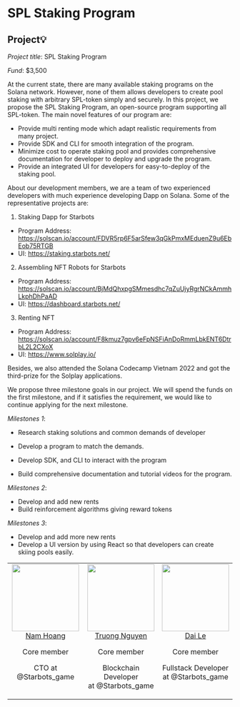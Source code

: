 # SPL Staking Program

## Project💡

*Project title*: SPL Staking Program

*Fund*: $3,500

At the current state, there are many available staking programs on the Solana network. However, none of them allows developers to create pool staking with arbitrary SPL-token simply and securely. In this project, we propose the SPL Staking Program, an open-source program supporting all SPL-token. The main novel features of our program are:
  - Provide multi renting mode which adapt realistic requirements from many project.
  - Provide SDK and CLI for smooth integration of the program.
  - Minimize cost to operate staking pool and provides comprehensive documentation for developer to deploy and upgrade the program.
  - Provide an integrated UI for developers for easy-to-deploy of the staking pool.
 
About our development members, we are a team of two experienced developers with much experience developing ​​Dapp on Solana. Some of the representative projects are:

1. Staking Dapp for Starbots
  * Program Address: https://solscan.io/account/FDVR5rp6F5arSfew3qGkPmxMEduenZ9u6EbEob75RTGB
  * UI: https://staking.starbots.net/

2. Assembling NFT Robots for Starbots
  * Program Address: https://solscan.io/account/BjMdQhxpgSMmesdhc7qZuUjyRgrNCkAmmhLkphDhPaAD
  * UI: https://dashboard.starbots.net/


3. Renting NFT
  * Program Address: https://solscan.io/account/F8kmuz7gpv6eFpNSFiAnDoRmmLbkENT6DtrbL2L2CXoX
  * UI: https://www.solplay.io/

Besides, we also attended the Solana Codecamp Vietnam 2022 and got the third-prize for the Solplay applications.

We propose three milestone goals in our project. We will spend the funds on the first milestone, and if it satisfies the requirement, we would like to continue applying for the next milestone. 

*Milestones 1*:

- Research staking solutions and common demands of developer

- Develop a program to match the demands.

- Develop SDK, and CLI to interact with the program

- Build comprehensive documentation and tutorial videos for the program. 

*Milestones 2*:

- Develop and add new rents
- Build reinforcement algorithms giving reward tokens

*Milestones 3*:

- Develop and add more new rents
- Develop a UI version by using React so that developers can create skiing pools easily.


<table>
  <tbody>
    <tr>
      <td align="center" valign="top">
        <img width="150" height="150" src="https://github.com/particle4dev.png?s=150">
        <br>
        <a href="https://github.com/particle4dev">Nam Hoang</a>
        <p>Core member</p>
        <p>CTO at @Starbots_game</p>
      </td>
      <td align="center" valign="top">
        <img width="150" height="150" src="https://github.com/truonggau.png?s=150">
        <br>
        <a href="https://github.com/truonggau">Truong Nguyen</a>
        <p>Core member</p>
        <p>Blockchain Developer <br> at @Starbots_game</p>
      </td>
      <td align="center" valign="top">
        <img width="150" height="150" src="https://github.com/DaiLV0201.png?s=150">
        <br>
        <a href="https://github.com/DaiLV0201">Dai Le</a>
        <p>Core member</p>
        <p>Fullstack Developer <br> at @Starbots_game</p>
      </td>
     </tr>
  </tbody>
</table>
